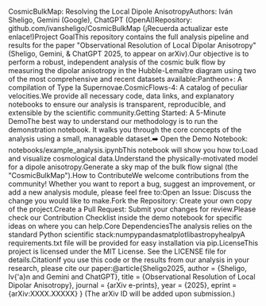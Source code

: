 CosmicBulkMap: Resolving the Local Dipole AnisotropyAuthors: Iván Sheligo, Gemini (Google), ChatGPT (OpenAI)Repository: github.com/ivansheligo/CosmicBulkMap (¡Recuerda actualizar este enlace!)Project GoalThis repository contains the full analysis pipeline and results for the paper "Observational Resolution of Local Dipolar Anisotropy" (Sheligo, Gemini, & ChatGPT 2025, to appear on arXiv).Our objective is to perform a robust, independent analysis of the cosmic bulk flow by measuring the dipolar anisotropy in the Hubble-Lemaître diagram using two of the most comprehensive and recent datasets available:Pantheon+: A compilation of Type Ia Supernovae.CosmicFlows-4: A catalog of peculiar velocities.We provide all necessary code, data links, and explanatory notebooks to ensure our analysis is transparent, reproducible, and extensible by the scientific community.Getting Started: A 5-Minute DemoThe best way to understand our methodology is to run the demonstration notebook. It walks you through the core concepts of the analysis using a small, manageable dataset.➡️ Open the Demo Notebook: notebooks/example_analysis.ipynbThis notebook will show you how to:Load and visualize cosmological data.Understand the physically-motivated model for a dipole anisotropy.Generate a sky map of the bulk flow signal (the "CosmicBulkMap").How to ContributeWe welcome contributions from the community! Whether you want to report a bug, suggest an improvement, or add a new analysis module, please feel free to:Open an Issue: Discuss the change you would like to make.Fork the Repository: Create your own copy of the project.Create a Pull Request: Submit your changes for review.Please check our Contribution Checklist inside the demo notebook for specific ideas on where you can help.Core DependenciesThe analysis relies on the standard Python scientific stack:numpypandasmatplotlibastropyhealpyA requirements.txt file will be provided for easy installation via pip.LicenseThis project is licensed under the MIT License. See the LICENSE file for details.CitationIf you use this code or the results from our analysis in your research, please cite our paper:@article{Sheligo2025,
  author  = {Sheligo, Iv{\'a}n and Gemini and ChatGPT},
  title   = {Observational Resolution of Local Dipolar Anisotropy},
  journal = {arXiv e-prints},
  year    = {2025},
  eprint  = {arXiv:XXXX.XXXXX}
}
(The arXiv ID will be added upon submission.)
